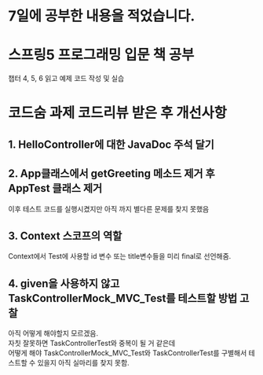 # 7일에 공부한 내용을 적었습니다.

# 스프링5 프로그래밍 입문 책 공부
챕터 4, 5, 6 읽고 예제 코드 작성 및 실습

# 코드숨 과제 코드리뷰 받은 후 개선사항
## 1. HelloController에 대한 JavaDoc 주석 달기
## 2. App클래스에서 getGreeting 메소드 제거 후 AppTest 클래스 제거
이후 테스트 코드를 실행시켰지만 아직 까지 별다른 문제를 찾지 못했음
## 3. Context 스코프의 역할
Context에서 Test에 사용할 id 변수 또는 title변수들을 미리 final로 선언해줌.
## 4. given을 사용하지 않고 TaskControllerMock_MVC_Test를 테스트할 방법 고찰
아직 어떻게 해야할지 모르겠음.<br>
자칫 잘못하면 TaskControllerTest와 중복이 될 거 같은데<br>
어떻게 해야 TaskControllerMock_MVC_Test와 TaskControllerTest를 구별해서 테스트할 수 있을지 아직 실마리를 찾지 못함.
